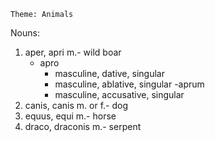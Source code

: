     Theme: Animals

Nouns:

1. aper, apri m.- wild boar
    - apro
        - masculine, dative, singular 
        - masculine, ablative, singular 
      -aprum
        - masculine, accusative, singular 
1. canis, canis m. or f.- dog
1. equus, equi m.- horse
1. draco, draconis m.- serpent
